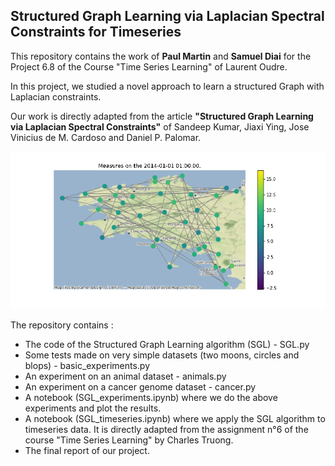 ## Structured Graph Learning via Laplacian Spectral Constraints for Timeseries

This repository contains the work of **Paul Martin** and **Samuel Diai** for the Project 6.8 of the Course "Time Series Learning" of Laurent Oudre.

In this project, we studied a novel approach to learn a structured Graph with Laplacian constraints.

Our work is directly adapted from the article **"Structured Graph Learning via Laplacian Spectral
Constraints"** of Sandeep Kumar, Jiaxi Ying, Jose Vinicius de M. Cardoso and Daniel P. Palomar.

![alt text](https://github.com/SamuelDiai/SGL/blob/master/timeseries_graph.gif "Logo Title Text 1")

The repository contains : 
* The code of the Structured Graph Learning algorithm (SGL) - SGL.py
* Some tests made on very simple datasets (two moons, circles and blops) - basic_experiments.py
* An experiment on an animal dataset - animals.py
* An experiment on a cancer genome dataset - cancer.py
* A notebook (SGL_experiments.ipynb) where we do the above experiments and plot the results.
* A notebook (SGL_timeseries.ipynb) where we apply the SGL algorithm to timeseries data. It is directly adapted from the assignment n°6 of the course "Time Series Learning" by Charles Truong.
* The final report of our project.
